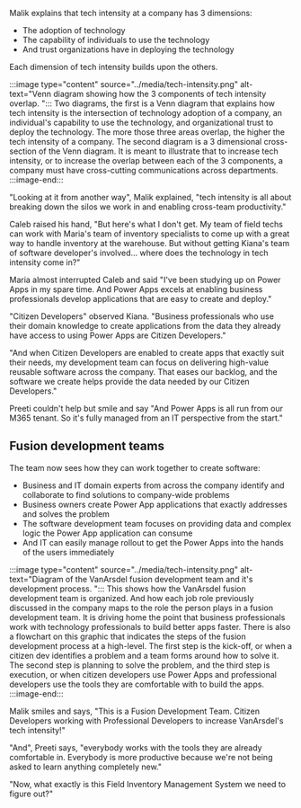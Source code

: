 Malik explains that tech intensity at a company has 3 dimensions:

- The adoption of technology
- The capability of individuals to use the technology
- And trust organizations have in deploying the technology

Each dimension of tech intensity builds upon the others.

:::image type="content" source="../media/tech-intensity.png" alt-text="Venn diagram showing how the 3 components of tech intensity overlap. ":::
Two diagrams, the first is a Venn diagram that explains how tech intensity is the intersection of technology adoption of a company, an individual's capability to use the technology, and organizational trust to deploy the technology. The more those three areas overlap, the higher the tech intensity of a company. The second diagram is a 3 dimensional cross-section of the Venn diagram. It is meant to illustrate that to increase tech intensity, or to increase the overlap between each of the 3 components, a company must have cross-cutting communications across departments.
:::image-end:::

"Looking at it from another way", Malik explained, "tech intensity is all about breaking down the silos we work in and enabling cross-team productivity."

Caleb raised his hand, "But here's what I don't get. My team of field techs can work with Maria's team of inventory specialists to come up with a great way to handle inventory at the warehouse. But without getting Kiana's team of software developer's involved... where does the technology in tech intensity come in?"

Maria almost interrupted Caleb and said "I've been studying up on Power Apps in my spare time. And Power Apps excels at enabling business professionals develop applications that are easy to create and deploy."

"Citizen Developers" observed Kiana. "Business professionals who use their domain knowledge to create applications from the data they already have access to using Power Apps are Citizen Developers."

"And when Citizen Developers are enabled to create apps that exactly suit their needs, my development team can focus on delivering high-value reusable software across the company. That eases our backlog, and the software we create helps provide the data needed by our Citizen Developers."

Preeti couldn't help but smile and say "And Power Apps is all run from our M365 tenant. So it's fully managed from an IT perspective from the start."

## Fusion development teams

The team now sees how they can work together to create software:

- Business and IT domain experts from across the company identify and collaborate to find solutions to company-wide problems
- Business owners create Power App applications that exactly addresses and solves the problem
- The software development team focuses on providing data and complex logic the Power App application can consume
- And IT can easily manage rollout to get the Power Apps into the hands of the users immediately

:::image type="content" source="../media/tech-intensity.png" alt-text="Diagram of the VanArsdel fusion development team and it's development process. ":::
This shows how the VanArsdel fusion development team is organized. And how each job role previously discussed in the company maps to the role the person plays in a fusion development team. It is driving home the point that business professionals work with technology professionals to build better apps faster. There is also a flowchart on this graphic that indicates the steps of the fusion development process at a high-level. The first step is the kick-off, or when a citizen dev identifies a problem and a team forms around how to solve it. The second step is planning to solve the problem, and the third step is execution, or when citizen developers use Power Apps and professional developers use the tools they are comfortable with to build the apps.
:::image-end:::

Malik smiles and says, "This is a Fusion Development Team. Citizen Developers working with Professional Developers to increase VanArsdel's tech intensity!"

"And", Preeti says, "everybody works with the tools they are already comfortable in. Everybody is more productive because we're not being asked to learn anything completely new."

"Now, what exactly is this Field Inventory Management System we need to figure out?"
